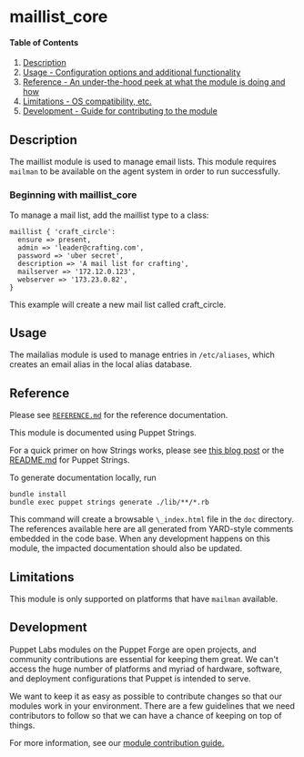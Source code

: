 # maillist_core

#### Table of Contents

1. [Description](#description)
3. [Usage - Configuration options and additional functionality](#usage)
4. [Reference - An under-the-hood peek at what the module is doing and how](#reference)
5. [Limitations - OS compatibility, etc.](#limitations)
6. [Development - Guide for contributing to the module](#development)

## Description

The maillist module is used to manage email lists. This module requires `mailman` to be available on the agent system in order to run successfully.

### Beginning with maillist_core
To manage a mail list, add the maillist type to a class:
```
maillist { 'craft_circle':
  ensure => present,
  admin => 'leader@crafting.com',
  password => 'uber secret',
  description => 'A mail list for crafting',
  mailserver => '172.12.0.123',
  webserver => '173.23.0.82',
}
```
This example will create a new mail list called craft_circle.

## Usage

The mailalias module is used to manage entries in `/etc/aliases`, which creates an email alias in the local alias database.

## Reference

Please see [`REFERENCE.md`](REFERENCE.md) for the reference documentation.

This module is documented using Puppet Strings.

For a quick primer on how Strings works, please see [this blog post](https://puppet.com/blog/using-puppet-strings-generate-great-documentation-puppet-modules) or the [README.md](https://github.com/puppetlabs/puppet-strings/blob/master/README.md) for Puppet Strings.

To generate documentation locally, run
```
bundle install
bundle exec puppet strings generate ./lib/**/*.rb
```
This command will create a browsable `\_index.html` file in the `doc` directory. The references available here are all generated from YARD-style comments embedded in the code base. When any development happens on this module, the impacted documentation should also be updated.

## Limitations

This module is only supported on platforms that have `mailman` available.

## Development
Puppet Labs modules on the Puppet Forge are open projects, and community contributions are essential for keeping them great. We can't access the huge number of platforms and myriad of hardware, software, and deployment configurations that Puppet is intended to serve.

We want to keep it as easy as possible to contribute changes so that our modules work in your environment. There are a few guidelines that we need contributors to follow so that we can have a chance of keeping on top of things.

For more information, see our [module contribution guide.](https://docs.puppetlabs.com/forge/contributing.html)
